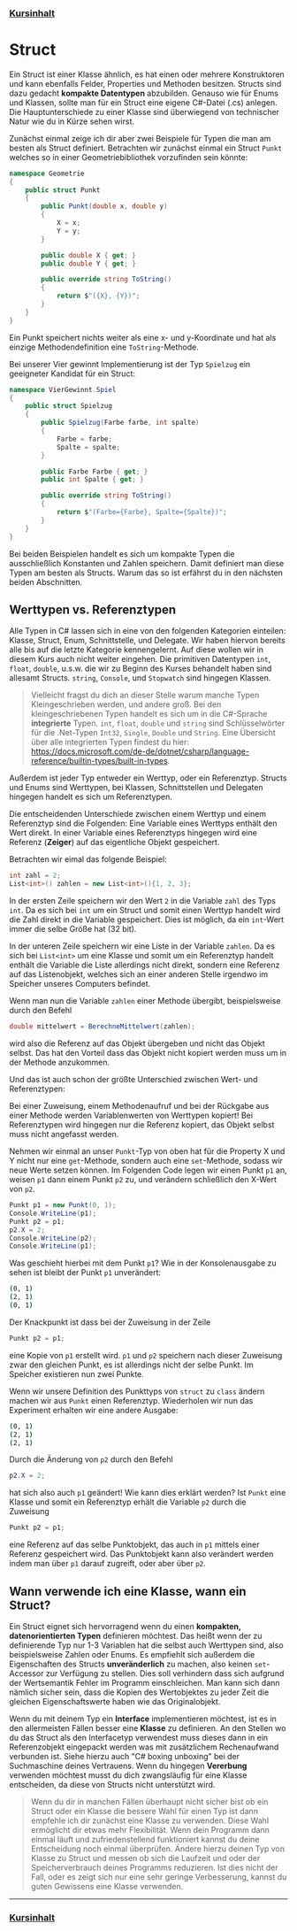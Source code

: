 ### [Kursinhalt](../README.md)

Struct
======

Ein Struct ist einer Klasse ähnlich, es hat einen oder mehrere Konstruktoren und kann ebenfalls Felder, Properties und Methoden besitzen. Structs sind dazu gedacht **kompakte Datentypen** abzubilden. Genauso wie für Enums und Klassen, sollte man für ein Struct eine eigene C#-Datei (.cs) anlegen. Die Hauptunterschiede zu einer Klasse sind überwiegend von technischer Natur wie du in Kürze sehen wirst.

Zunächst einmal zeige ich dir aber zwei Beispiele für Typen die man am besten als Struct definiert. Betrachten wir zunächst einmal ein Struct `Punkt` welches so in einer Geometriebibliothek vorzufinden sein könnte:

```cs
namespace Geometrie
{
    public struct Punkt
    {
        public Punkt(double x, double y)
        {
            X = x;
            Y = y;
        }

        public double X { get; }
        public double Y { get; }

        public override string ToString()
        {
            return $"({X}, {Y})";
        }
    }
}
```

Ein Punkt speichert nichts weiter als eine x- und y-Koordinate und hat als einzige Methodendefinition eine `ToString`-Methode.

Bei unserer Vier gewinnt Implementierung ist der Typ `Spielzug` ein geeigneter Kandidat für ein Struct:

```cs
namespace VierGewinnt.Spiel
{
    public struct Spielzug
    {
        public Spielzug(Farbe farbe, int spalte)
        {
            Farbe = farbe;
            Spalte = spalte;
        }

        public Farbe Farbe { get; }
        public int Spalte { get; }

        public override string ToString()
        {
            return $"(Farbe={Farbe}, Spalte={Spalte})";
        }
    }
}
```

Bei beiden Beispielen handelt es sich um kompakte Typen die ausschließlich Konstanten und Zahlen speichern. Damit definiert man diese Typen am besten als Structs. Warum das so ist erfährst du in den nächsten beiden Abschnitten.


Werttypen vs. Referenztypen
------------------------------

Alle Typen in C# lassen sich in eine von den folgenden Kategorien einteilen: Klasse, Struct, Enum, Schnittstelle, und Delegate. Wir haben hiervon bereits alle bis auf die letzte Kategorie kennengelernt. Auf diese wollen wir in diesem Kurs auch nicht weiter eingehen. Die primitiven Datentypen `int`, `float`, `double`, u.s.w. die wir zu Beginn des Kurses behandelt haben sind allesamt Structs. `string`, `Console`, und `Stopwatch` sind hingegen Klassen. 

>Vielleicht fragst du dich an dieser Stelle warum manche Typen Kleingeschrieben werden, und andere groß. Bei den kleingeschriebenen Typen handelt es sich um in die C#-Sprache **integrierte** Typen. `int`, `float`, `double` und `string` sind Schlüsselwörter für die .Net-Typen `Int32`, `Single`, `Double` und `String`. Eine Übersicht über alle integrierten Typen findest du hier: https://docs.microsoft.com/de-de/dotnet/csharp/language-reference/builtin-types/built-in-types.

Außerdem ist jeder Typ entweder ein Werttyp, oder ein Referenztyp. Structs und Enums sind Werttypen, bei Klassen, Schnittstellen und Delegaten hingegen handelt es sich um Referenztypen. 

Die entscheidenden Unterschiede zwischen einem Werttyp und einem Referenztyp sind die Folgenden: Eine Variable eines Werttyps enthält den Wert direkt. In einer Variable eines Referenztyps hingegen wird eine Referenz (**Zeiger**) auf das eigentliche Objekt gespeichert.

Betrachten wir eimal das folgende Beispiel:

```cs
int zahl = 2;
List<int>() zahlen = new List<int>(){1, 2, 3}; 
```

In der ersten Zeile speichern wir den Wert `2` in die Variable `zahl` des Typs `int`. Da es sich bei `int` um ein Struct und somit einen Werttyp handelt wird die Zahl direkt in die Variable gespeichert. Dies ist möglich, da ein `int`-Wert immer die selbe Größe hat (32 bit).

In der unteren Zeile speichern wir eine Liste in der Variable `zahlen`. Da es sich bei `List<int>` um eine Klasse und somit um ein Referenztyp handelt enthält die Variable die Liste allerdings nicht direkt, sondern eine Referenz auf das Listenobjekt, welches sich an einer anderen Stelle irgendwo im Speicher unseres Computers befindet.

Wenn man nun die Variable `zahlen` einer Methode übergibt, beispielsweise durch den Befehl 

```cs
double mittelwert = BerechneMittelwert(zahlen);
```

wird also die Referenz auf das Objekt übergeben und nicht das Objekt selbst. Das hat den Vorteil dass das Objekt nicht kopiert werden muss um in der Methode anzukommen.

Und das ist auch schon der größte Unterschied zwischen Wert- und Referenztypen:

Bei einer Zuweisung, einem Methodenaufruf und bei der Rückgabe aus einer Methode werden Variablenwerten von Werttypen kopiert! Bei Referenztypen wird hingegen nur die Referenz kopiert, das Objekt selbst muss nicht angefasst werden.

Nehmen wir einmal an unser `Punkt`-Typ von oben hat für die Property X und Y nicht nur eine `get`-Methode, sondern auch eine `set`-Methode, sodass wir neue Werte setzen können. Im Folgenden Code legen wir einen Punkt `p1` an, weisen `p1` dann einem Punkt `p2` zu, und verändern schließlich den X-Wert von `p2`. 

```cs
Punkt p1 = new Punkt(0, 1);
Console.WriteLine(p1);
Punkt p2 = p1;
p2.X = 2;
Console.WriteLine(p2);
Console.WriteLine(p1);
```

Was geschieht hierbei mit dem Punkt `p1`? Wie in der Konsolenausgabe zu sehen ist bleibt der Punkt `p1` unverändert:

```sh
(0, 1)
(2, 1)
(0, 1)
```

Der Knackpunkt ist dass bei der Zuweisung in der Zeile

```cs
Punkt p2 = p1;
```

eine Kopie von `p1` erstellt wird. `p1` und `p2` speichern nach dieser Zuweisung zwar den gleichen Punkt, es ist allerdings nicht der selbe Punkt. Im Speicher existieren nun zwei Punkte.

Wenn wir unsere Definition des Punkttyps von `struct` zu `class` ändern machen wir aus `Punkt` einen Referenztyp. Wiederholen wir nun das Experiment erhalten wir eine andere Ausgabe:

```sh
(0, 1)
(2, 1)
(2, 1)
```

Durch die Änderung von `p2` durch den Befehl 

```cs
p2.X = 2;
```

 hat sich also auch `p1` geändert! Wie kann dies erklärt werden? Ist `Punkt` eine Klasse und somit ein Referenztyp erhält die Variable `p2` durch die Zuweisung 

 ```cs
Punkt p2 = p1;
 ```

 eine Referenz auf das selbe Punktobjekt, das auch in `p1` mittels einer Referenz gespeichert wird. Das Punktobjekt kann also verändert werden indem man über `p1` darauf zugreift, oder aber über `p2`.


Wann verwende ich eine Klasse, wann ein Struct?
-----------------------------------------------

Ein Struct eignet sich hervorragend wenn du einen **kompakten, datenorientierten Typen** definieren möchtest. Das heißt wenn der zu definierende Typ nur 1-3 Variablen hat die selbst auch Werttypen sind, also beispielsweise Zahlen oder Enums. Es empfiehlt sich außerdem die Eigenschaften des Structs **unveränderlich** zu machen, also keinen `set`-Accessor zur Verfügung zu stellen. Dies soll verhindern dass sich aufgrund der Wertsemantik Fehler im Programm einschleichen. Man kann sich dann nämlich sicher sein, dass die Kopien des Wertobjektes zu jeder Zeit die gleichen Eigenschaftswerte haben wie das Originalobjekt.

Wenn du mit deinem Typ ein **Interface** implementieren möchtest, ist es in den allermeisten Fällen besser eine **Klasse** zu definieren. An den Stellen wo du das Struct als den Interfacetyp verwendest muss dieses dann in ein Referenzobjekt eingepackt werden was mit zusätzlichem Rechenaufwand verbunden ist. Siehe hierzu auch "C# boxing unboxing" bei der Suchmaschine deines Vertrauens. Wenn du hingegen **Vererbung** verwenden möchtest musst du dich zwangsläufig für eine Klasse entscheiden, da diese von Structs nicht unterstützt wird.

>Wenn du dir in manchen Fällen überhaupt nicht sicher bist ob ein Struct oder ein Klasse die bessere Wahl für einen Typ ist dann empfehle ich dir zunächst eine Klasse zu verwenden. Diese Wahl ermöglicht dir etwas mehr Flexibilität. Wenn dein Programm dann einmal läuft und zufriedenstellend funktioniert kannst du deine Entscheidung noch einmal überprüfen. Ändere hierzu deinen Typ von Klasse zu Struct und messen ob sich die Laufzeit und oder der Speicherverbrauch deines Programms reduzieren. Ist dies nicht der Fall, oder es zeigt sich nur eine sehr geringe Verbesserung, kannst du guten Gewissens eine Klasse verwenden.

---
### [Kursinhalt](../README.md)
